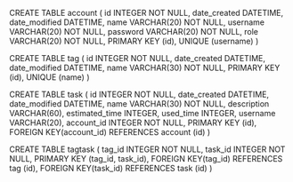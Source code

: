 CREATE TABLE account (
	id INTEGER NOT NULL, 
	date_created DATETIME, 
	date_modified DATETIME, 
	name VARCHAR(20) NOT NULL, 
	username VARCHAR(20) NOT NULL, 
	password VARCHAR(20) NOT NULL, 
	role VARCHAR(20) NOT NULL, 
	PRIMARY KEY (id), 
	UNIQUE (username)
)

CREATE TABLE tag (
	id INTEGER NOT NULL, 
	date_created DATETIME, 
	date_modified DATETIME, 
	name VARCHAR(30) NOT NULL, 
	PRIMARY KEY (id), 
	UNIQUE (name)
)

CREATE TABLE task (
	id INTEGER NOT NULL, 
	date_created DATETIME, 
	date_modified DATETIME, 
	name VARCHAR(30) NOT NULL, 
	description VARCHAR(60), 
	estimated_time INTEGER, 
	used_time INTEGER, 
	username VARCHAR(20), 
	account_id INTEGER NOT NULL, 
	PRIMARY KEY (id), 
	FOREIGN KEY(account_id) REFERENCES account (id)
)

CREATE TABLE tagtask (
	tag_id INTEGER NOT NULL, 
	task_id INTEGER NOT NULL, 
	PRIMARY KEY (tag_id, task_id), 
	FOREIGN KEY(tag_id) REFERENCES tag (id), 
	FOREIGN KEY(task_id) REFERENCES task (id)
)
